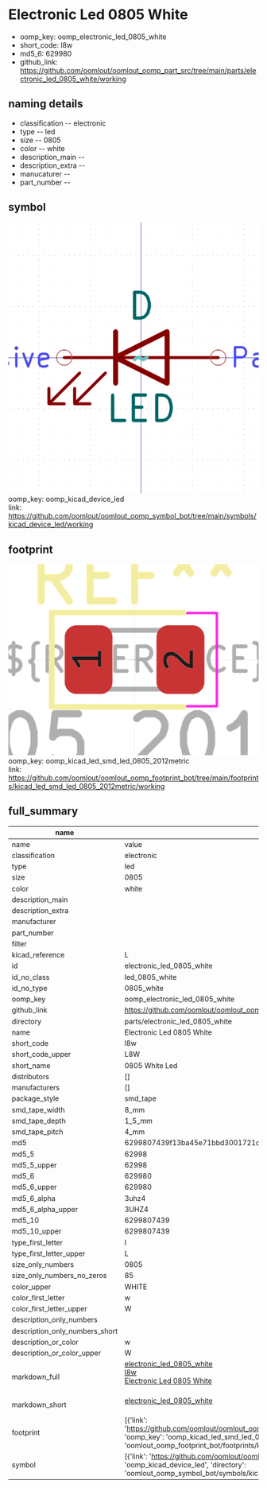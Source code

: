 # Electronic Led 0805 White

  
* oomp_key: oomp_electronic_led_0805_white 
* short_code: l8w
* md5_6: 629980  
* github_link: https://github.com/oomlout/oomlout_oomp_part_src/tree/main/parts/electronic_led_0805_white/working  
## naming details
* classification -- electronic
* type -- led
* size -- 0805
* color -- white
* description_main -- 
* description_extra -- 
* manucaturer -- 
* part_number -- 



## symbol

![](symbol/0/working/working_600.png)  
oomp_key: oomp_kicad_device_led  
link: https://github.com/oomlout/oomlout_oomp_symbol_bot/tree/main/symbols/kicad_device_led/working  

## footprint

![](footprint/0/working/working_600.png)  
oomp_key: oomp_kicad_led_smd_led_0805_2012metric  
link: https://github.com/oomlout/oomlout_oomp_footprint_bot/tree/main/footprints/kicad_led_smd_led_0805_2012metric/working  

## full_summary
| name | value | 
| --- | --- | 
| name | value | 
| classification | electronic | 
| type | led | 
| size | 0805 | 
| color | white | 
| description_main |  | 
| description_extra |  | 
| manufacturer |  | 
| part_number |  | 
| filter |  | 
| kicad_reference | L | 
| id | electronic_led_0805_white | 
| id_no_class | led_0805_white | 
| id_no_type | 0805_white | 
| oomp_key | oomp_electronic_led_0805_white | 
| github_link | https://github.com/oomlout/oomlout_oomp_part_src/tree/main/parts/electronic_led_0805_white/working | 
| directory | parts/electronic_led_0805_white | 
| name | Electronic Led 0805 White | 
| short_code | l8w | 
| short_code_upper | L8W | 
| short_name | 0805 White Led | 
| distributors | [] | 
| manufacturers | [] | 
| package_style | smd_tape | 
| smd_tape_width | 8_mm | 
| smd_tape_depth | 1_5_mm | 
| smd_tape_pitch | 4_mm | 
| md5 | 6299807439f13ba45e71bbd3001721da | 
| md5_5 | 62998 | 
| md5_5_upper | 62998 | 
| md5_6 | 629980 | 
| md5_6_upper | 629980 | 
| md5_6_alpha | 3uhz4 | 
| md5_6_alpha_upper | 3UHZ4 | 
| md5_10 | 6299807439 | 
| md5_10_upper | 6299807439 | 
| type_first_letter | l | 
| type_first_letter_upper | L | 
| size_only_numbers | 0805 | 
| size_only_numbers_no_zeros | 85 | 
| color_upper | WHITE | 
| color_first_letter | w | 
| color_first_letter_upper | W | 
| description_only_numbers |  | 
| description_only_numbers_short |   | 
| description_or_color | w  | 
| description_or_color_upper | W  | 
| markdown_full | [electronic_led_0805_white](https://github.com/oomlout/oomlout_oomp_part_src/tree/main/parts/electronic_led_0805_white/working)<br>[l8w](https://github.com/oomlout/oomlout_oomp_part_src/tree/main/parts/electronic_led_0805_white/working)<br>[Electronic Led 0805 White](https://github.com/oomlout/oomlout_oomp_part_src/tree/main/parts/electronic_led_0805_white/working)<br><br> | 
| markdown_short | [electronic_led_0805_white](https://github.com/oomlout/oomlout_oomp_part_src/tree/main/parts/electronic_led_0805_white/working)<br><br> | 
| footprint | [{'link': 'https://github.com/oomlout/oomlout_oomp_footprint_bot/tree/main/foootprntss/kicad_led_smd_led_0805_2012metric', 'oomp_key': 'oomp_kicad_led_smd_led_0805_2012metric', 'directory': 'oomlout_oomp_footprint_bot/footprints/kicad_led_smd_led_0805_2012metric//working/working.kicad_mod'}] | 
| symbol | [{'link': 'https://github.com/oomlout/oomlout_oomp_symbol_bot/tree/main/symbols/kicad_device_led', 'oomp_key': 'oomp_kicad_device_led', 'directory': 'oomlout_oomp_symbol_bot/symbols/kicad_device_led//working/working.kicad_sym'}] | 
